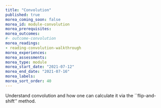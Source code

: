 ```yaml
---
title: "Convolution"
published: true 
morea_coming_soon: false
morea_id: module-convolution
morea_prerequisites:
morea_outcomes:
#- outcome-convolution
morea_readings:
- reading-convolution-walkthrough
morea_experiences:
morea_assessments:
morea_type: module
morea_start_date: "2021-07-12"
morea_end_date: "2021-07-16"
morea_labels:
morea_sort_order: 40
---
```

Understand convolution and how one can calculate it via the ``flip-and-shift'' method.
